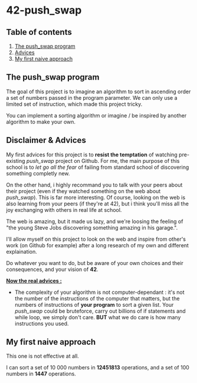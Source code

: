 # 42-push_swap

## Table of contents

1. [The push_swap program](#push_swap)
2. [Advices](#advices)
3. [My first naive approach](#first-approach)

## The push_swap program <a name="push_swap"></a>

The goal of this project is to imagine  an algorithm to sort in ascending order a set of numbers passed in the program parameter.
We can only use a limited set of instruction, which made this project tricky.

You can implement a sorting algorithm or imagine / be inspired by another algorithm to make your own.

## Disclaimer & Advices <a name="advices"></a>

My first advices for this project is to **resist the temptation** of watching pre-existing *push_swap* project on Github.
For me, the main purpose of this school is to *let go all the fear* of failing from standard school of discovering something completly new.

On the other hand, i highly recommand you to talk with your peers about their project (even if they watched something on the web about *push_swap*).
This is far more interesting. Of course, looking on the web is also learning from your peers (if they're at 42), but i think you'll miss all the joy exchanging
with others in real life at school.

The web is amazing, but it made us lazy, and we're loosing the feeling of "the young Steve Jobs discovering something amazing in his garage.".

I'll allow myself on this project to look on the web and inspire from other's work (on Github for example) after a long research of my own and different explaination. 

Do whatever you want to do, but be aware of your own choices and their consequences, and your vision of **42**.

<u>**Now the real advices :**</u>


* The complexity of your algorithm is not computer-dependant : it's not the number of the instructions of the computer that matters, but the numbers of instructions of **your program** to sort a given list.
Your *push_swap* could be bruteforce, carry out billions of if statements and while loop, we simply don't care.
 **BUT** what we do care is how many instructions you used.


## My first naive approach <a name="first-approach"></a> 

This one is not effective at all.

I can sort a set of 10 000 numbers in **12451813** operations, and a set of 100 numbers in **1447** operations.

